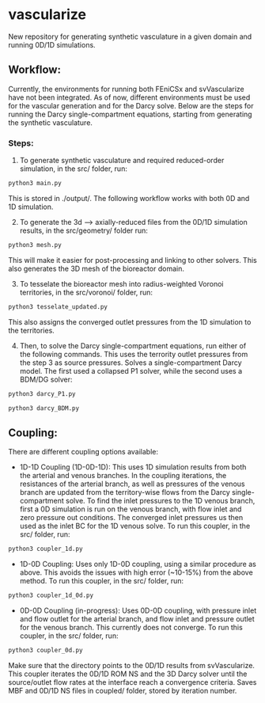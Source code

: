 # vascularize

New repository for generating synthetic vasculature in a given domain and running 0D/1D simulations. 

## Workflow: 
Currently, the environments for running both FEniCSx and svVascularize have not been integrated. As of now, different environments must be used for the vascular generation and for the Darcy solve. Below are the steps for running the Darcy single-compartment equations, starting from generating the synthetic vasculature.

### Steps:
1. To generate synthetic vasculature and required reduced-order simulation, in the src/ folder, run:
```bash
python3 main.py
```
 This is stored in ./output/. The following workflow works with both 0D and 1D simulation.

2. To generate the 3d --> axially-reduced files from the 0D/1D simulation results, in the src/geometry/ folder run:
```bash
python3 mesh.py
```
This will make it easier for post-processing and linking to other solvers. This also generates the 3D mesh of the bioreactor domain.

3. To tesselate the bioreactor mesh into radius-weighted Voronoi territories, in the src/voronoi/ folder, run: 
```bash
python3 tesselate_updated.py
```
This also assigns the converged outlet pressures from the 1D simulation to the territories.

4. Then, to solve the Darcy single-compartment equations, run either of the following commands. This uses the terrority outlet pressures from the step 3 as source pressures. Solves a single-compartment Darcy model. The first used a collapsed P1 solver, while the second uses a BDM/DG solver:
```bash
python3 darcy_P1.py
```
```bash
python3 darcy_BDM.py
```
    
## Coupling:

There are different coupling options available:
- 1D-1D Coupling (1D-0D-1D): This uses 1D simulation results from both the arterial and venous branches. In the coupling iterations, the resistances of the arterial branch, as well as pressures of the venous branch are updated from the territory-wise flows from the Darcy single-compartment solve. To find the inlet pressures to the 1D venous branch, first a 0D simulation is run on the venous branch, with flow inlet and zero pressure out conditions. The converged inlet pressures us then used as the inlet BC for the 1D venous solve. To run this coupler, in the src/ folder, run:
```bash
python3 coupler_1d.py
```
- 1D-0D Coupling: Uses only 1D-0D coupling, using a similar procedure as above. This avoids the issues with high error (~10-15%) from the above method. To run this coupler, in the src/ folder, run:
```bash
python3 coupler_1d_0d.py
```
- 0D-0D Coupling (in-progress): Uses 0D-0D coupling, with pressure inlet and flow outlet for the arterial branch, and flow inlet and pressure outlet for the venous branch. This currently does not converge. To run this coupler, in the src/ folder, run:
```bash
python3 coupler_0d.py
```

Make sure that the directory points to the 0D/1D results from svVascularize. This coupler iterates the 0D/1D ROM NS and the 3D Darcy solver until the source/outlet flow rates at the interface reach a convergence criteria. Saves MBF and 0D/1D NS files in coupled/ folder, stored by iteration number.
